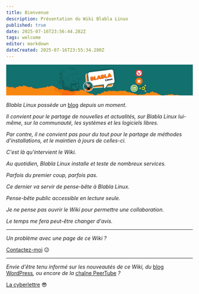 ```yaml
---
title: Bienvenue
description: Présentation du Wiki Blabla Linux
published: true
date: 2025-07-16T23:56:44.282Z
tags: welcome
editor: markdown
dateCreated: 2025-07-16T23:55:34.280Z
---
```


![](/welcome/header.png)

*Blabla Linux possède un* [blog](https://yourls.blablalinux.be/blog) *depuis un moment.*

*Il convient pour le partage de nouvelles et actualités, sur Blabla Linux lui-même, sur la communauté, les systèmes et les logiciels libres.*

*Par contre, il ne convient pas pour du tout pour le partage de méthodes d'installations, et le maintien à jours de celles-ci.*

*C'est là qu'intervient le Wiki.*

*Au quotidien, Blabla Linux installe et teste de nombreux services.*

*Parfois du premier coup, parfois pas.*

*Ce dernier va servir de pense-bête à Blabla Linux.*

*Pense-bête public accessible en lecture seule.*

*Je ne pense pas ouvrir le Wiki pour permettre une collaboration.*

*Le temps me fera peut-être changer d'avis.*

---

*Un problème avec une page de ce Wiki ?*

[Contactez-moi](https://yourls.blablalinux.be/contact) 😉

---

*Envie d'être tenu informé sur les nouveautés de ce Wiki, du* [blog WordPress](https://yourls.blablalinux.be/blog)*, ou encore de la* [chaîne PeerTube](https://yourls.blablalinux.be/peertube) *?*

[La cyberlettre](https://yourls.blablalinux.be/cyberlettre) 😎